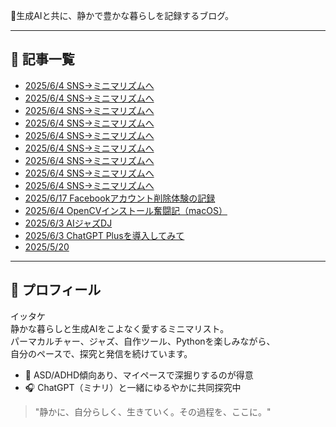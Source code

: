 <!-- Google tag (gtag.js) -->
<script async src="https://www.googletagmanager.com/gtag/js?id=G-89D1F7DMB6"></script>
<script>
  window.dataLayer = window.dataLayer || [];
  function gtag(){dataLayer.push(arguments);}
  gtag('js', new Date());

  gtag('config', 'G-89D1F7DMB6');
</script>


🌿生成AIと共に、静かで豊かな暮らしを記録するブログ。

---

## 📝 記事一覧

- [2025/6/4 SNS→ミニマリズムへ](articles/2025-06-04-sns-to-minimalism.md)
- [2025/6/4 SNS→ミニマリズムへ](articles/2025-06-04-sns-to-minimalism.md)
- [2025/6/4 SNS→ミニマリズムへ](articles/2025-06-04-sns-to-minimalism.md)
- [2025/6/4 SNS→ミニマリズムへ](articles/2025-06-04-sns-to-minimalism.md)
- [2025/6/4 SNS→ミニマリズムへ](articles/2025-06-04-sns-to-minimalism.md)
- [2025/6/4 SNS→ミニマリズムへ](articles/2025-06-04-sns-to-minimalism.md)
- [2025/6/4 SNS→ミニマリズムへ](articles/2025-06-04-sns-to-minimalism.md)
- [2025/6/4 SNS→ミニマリズムへ](articles/2025-06-04-sns-to-minimalism.md)
- [2025/6/4 SNS→ミニマリズムへ](articles/2025-06-04-sns-to-minimalism.md)
- [2025/6/17 Facebookアカウント削除体験の記録](articles/2025-06-17-facebook-delete.md)
- [2025/6/4 OpenCVインストール奮闘記（macOS）](articles/2025-06-04-opencv-setup-diary.md)
- [2025/6/3 AIジャズDJ](articles/2025-06-03-jazzdj.md)
- [2025/6/3 ChatGPT Plusを導入してみて](articles/2025-06-03-chatgpt-plus.md)
- [2025/5/20](articles/2025-05-20.md)

---

## 🌸 プロフィール

イッタケ  
静かな暮らしと生成AIをこよなく愛するミニマリスト。  
パーマカルチャー、ジャズ、自作ツール、Pythonを楽しみながら、  
自分のペースで、探究と発信を続けています。

- 🧠 ASD/ADHD傾向あり、マイペースで深掘りするのが得意
- 🎧 ChatGPT（ミナリ）と一緒にゆるやかに共同探究中

> "静かに、自分らしく、生きていく。その過程を、ここに。"
